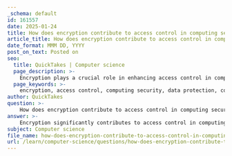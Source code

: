 ```yaml
---
_schema: default
id: 161557
date: 2025-01-24
title: How does encryption contribute to access control in computing security?
article_title: How does encryption contribute to access control in computing security?
date_format: MMM DD, YYYY
post_on_text: Posted on
seo:
  title: QuickTakes | Computer science
  page_description: >-
    Encryption plays a crucial role in enhancing access control in computing security by protecting sensitive data, enabling integration with access control mechanisms, mitigating risks, and ensuring compliance with regulatory standards.
  page_keywords: >-
    encryption, access control, computing security, data protection, confidentiality, integration with access control, security models, role-based access control, discretionary access control, risk mitigation, compliance requirements, data management, decryption keys, data protection strategy
author: QuickTakes
question: >-
    How does encryption contribute to access control in computing security?
answer: >-
    Encryption significantly contributes to access control in computing security by ensuring that sensitive data remains confidential and is only accessible to authorized users. Here are several ways in which encryption enhances access control:\n\n1. **Data Protection**: Encryption transforms data into an unreadable format using complex algorithms. This means that even if unauthorized users gain access to the data, they cannot interpret it without the appropriate decryption key. This protects the confidentiality of data both at rest (stored data) and in transit (data being transmitted over networks).\n\n2. **Integration with Access Control Mechanisms**: Encryption can be integrated into access control systems based on user identities, attributes, or resource characteristics. For example, attribute-based encryption allows for the incorporation of access control policies directly into the encryption process, enabling a more granular control over who can decrypt and access specific data.\n\n3. **Enhanced Security Models**: By combining encryption with access control models such as Role-Based Access Control (RBAC) or Discretionary Access Control (DAC), organizations can create a multi-layered security approach. This ensures that only users with the correct permissions can access sensitive data, while encryption adds an additional layer of security by protecting the data itself.\n\n4. **Mitigation of Risks**: In scenarios where access control mechanisms are compromised, encryption serves as a safeguard. Even if an attacker bypasses access controls, the encrypted data remains secure, as they would still need the decryption key to access the information.\n\n5. **Compliance and Regulatory Requirements**: Many industries are subject to regulations that mandate the protection of sensitive data. Implementing encryption alongside access control helps organizations meet these compliance requirements, ensuring that only authorized personnel can access sensitive information.\n\n6. **Complexity and Management**: While encryption provides strong confidentiality controls, it can also introduce complexity in managing access to data, especially in environments with many users. Effective access control policies must be in place to manage encryption keys and ensure that only authorized users have access to the decryption keys.\n\nIn summary, encryption and access control work hand-in-hand to create a robust security framework. While access control regulates who can access data, encryption ensures that the data itself remains secure and unreadable to unauthorized users. Together, they form a critical component of any comprehensive data protection strategy.
subject: Computer science
file_name: how-does-encryption-contribute-to-access-control-in-computing-security.md
url: /learn/computer-science/questions/how-does-encryption-contribute-to-access-control-in-computing-security
---
```


&nbsp;